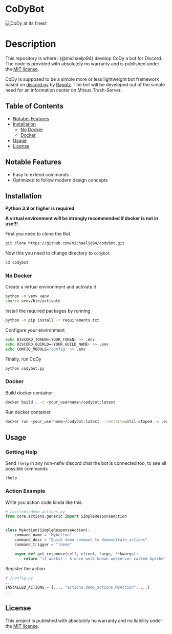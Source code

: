 # CoDyBot

<p align="Left">
    <img src="https://i.imgur.com/9i0V0hq.png" alt="CoDy at its finest">
</p>


# Description

This repository is where i (@michaeljo94) develop CoDy a bot for Discord. The code is provided with absolutely no
warranty and is published under the
[MIT license](https://github.com/michaeljo94/codybot/blob/master/LICENSE.md).

CoDy is supposed to be a simple more or less lightweight bot framework based on
[discord.py](https://github.com/Rapptz/discord.py) by [Rapptz](https://github.com/Rapptz). The bot will be developed out
of the simple need for an information center on Mitsus Trash-Server.

## Table of Contents

- [Notabel Features](#notable-features)
- [Installation](#installation)
    - [No Docker](#no-docker)
    - [Docker](#docker)
- [Usage](#usage)
- [License](#license)

## Notable Features

- Easy to extend commands
- Optimized to follow modern design concepts

## Installation

__Python 3.9 or higher is required__

__A virtual environment will be strongly recommended if docker is not in use!!!__

First you need to clone the Bot.

``` bash
git clone https://github.com/michaeljo94/codybot.git
```

Now this you need to change directory to `codybot`

```bash
cd codybot
```

### No Docker

Create a virtual environment and activate it

```bash
python -m vemv venv
source venv/bin/activate
```

Install the required packages by running

```bash
python -m pip install -r requirements.txt
```

Configure your environment

```bash
echo DISCORD_TOKEN=<YOUR_TOKEN> >> .env
echo DISCORD_GUIRLD=<YOUR_GUILD_NAME> >> .env
echo CONFIG_MODULE="config" >> .env
```

Finally, run CoDy

```bash
python codybot.py
```

### Docker

Build docker container

```bash
docker build . -t <your_username>/codybot:latest
```

Run docker container

```bash
docker run <your_username>/codybot:latest --restart=until-stoped -v .env:/code/.env
```

## Usage
### Getting Help
Send `!help` in any non-nsfw discord chat the bot is connected too, to see all possible commands
```text
!help
```
### Action Example
Write you action code kinda like this.
```python
# /actions/demo_actions.py
from core.actions.generic import SimpleResponseAction


class MyAction(SimpleResponseAction):
    command_name = "MyAction"
    command_desc = "Quick demo command to demonstrate actions"
    command_trigger = "!demo"

    async def get_response(self, client, *args, **kwargs):
        return "it works! - A once well known webserver called Apache"
```

Register the action

```python
# /config.py
...
INSTALLED_ACTIONS = [..., "actions.demo_actions.MyAction", ...]
...
```

## License
This project is published with absolutely no warranty and no liability under the
 [MIT license](https://github.com/michaeljo94/codybot/blob/master/LICENSE.md).
